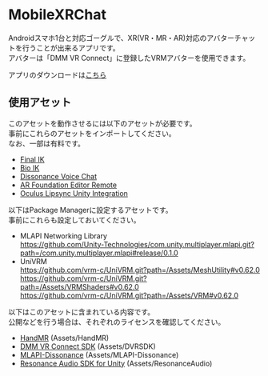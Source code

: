 # MobileXRChat

Androidスマホ1台と対応ゴーグルで、XR(VR・MR・AR)対応のアバターチャットを行うことが出来るアプリです。  
アバターは「DMM VR Connect」に登録したVRMアバターを使用できます。

アプリのダウンロードは[こちら](https://play.google.com/store/apps/details?id=online.mumeigames.HandDVR)

## 使用アセット

このアセットを動作させるには以下のアセットが必要です。  
事前にこれらのアセットをインポートしてください。   
なお、一部は有料です。 

- [Final IK](https://assetstore.unity.com/packages/tools/animation/final-ik-14290)
- [Bio IK](https://assetstore.unity.com/packages/tools/animation/bio-ik-67819)
- [Dissonance Voice Chat](https://assetstore.unity.com/packages/tools/audio/dissonance-voice-chat-70078)
- [AR Foundation Editor Remote](https://assetstore.unity.com/packages/tools/utilities/ar-foundation-editor-remote-168773)
- [Oculus Lipsync Unity Integration](https://developer.oculus.com/downloads/package/oculus-lipsync-unity/29.0.0/)

以下はPackage Managerに設定するアセットです。  
事前にこれらも設定しておいてください。

- MLAPI Networking Library  
https://github.com/Unity-Technologies/com.unity.multiplayer.mlapi.git?path=/com.unity.multiplayer.mlapi#release/0.1.0
- UniVRM  
https://github.com/vrm-c/UniVRM.git?path=/Assets/MeshUtility#v0.62.0  
https://github.com/vrm-c/UniVRM.git?path=/Assets/VRMShaders#v0.62.0  
https://github.com/vrm-c/UniVRM.git?path=/Assets/VRM#v0.62.0  

以下はこのアセットに含まれている内容です。  
公開などを行う場合は、それぞれのライセンスを確認してください。

- [HandMR](https://github.com/NON906/HandMR) (Assets/HandMR)
- [DMM VR Connect SDK](https://github.com/dmm-com/vrlab-dvrsdk) (Assets/DVRSDK)
- [MLAPI-Dissonance](https://github.com/Budtom/MLAPI-Dissonance) (Assets/MLAPI-Dissonance)
- [Resonance Audio SDK for Unity](https://github.com/resonance-audio/resonance-audio-unity-sdk) (Assets/ResonanceAudio)

